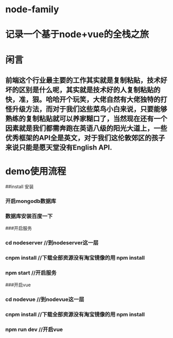 # node-family
# 记录一个基于node+vue的全栈之旅
# 闲言
## 前端这个行业最主要的工作其实就是复制粘贴，技术好坏的区别是什么呢，其实就是技术好的人复制粘贴的快，准，狠。哈哈开个玩笑，大佬自然有大佬独特的打怪升级方法，而对于我们这些菜鸟小白来说，只要能够熟练的复制粘贴就可以养家糊口了，当然现在还有一个因素就是我们都需奔跑在英语八级的阳光大道上，一些优秀框架的API全是英文，对于我们这伦敦郊区的孩子来说只能是愿天堂没有English API.
# demo使用流程
##install 安装
### 开启mongodb数据库
### 数据库安装百度一下
###开启服务
### cd nodeserver  //到nodeserver这一层
### cnpm install  //下载全部资源没有淘宝镜像的用  npm install
### npm start  //开启服务
###开启vue
### cd nodevue  //到nodevue这一层
### cnpm install  //下载全部资源没有淘宝镜像的用  npm install
### npm run dev  //开启vue

